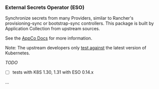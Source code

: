 ### External Secrets Operator (ESO)

Synchronize secrets from many Providers, similar to Rancher's provisioning-sync or bootstrap-sync controllers.
This package is built by Application Collection from upstream sources.

See the [AppCo Docs](https://apps.rancher.io/applications/external-secrets-operator) for more information.

Note: The upstream developers only [test against](https://external-secrets.io/latest/introduction/stability-support/) the latest version of Kubernetes.

_TODO_
- [ ] tests with K8S 1.30, 1.31 with ESO 0.14.x 

...
